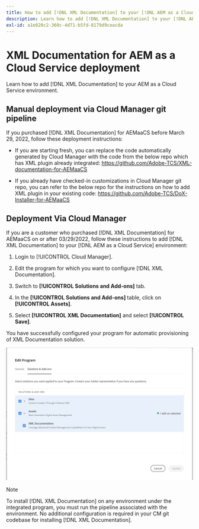 ```yaml
---
title: How to add [!DNL XML Documentation] to your [!DNL AEM as a Cloud Service] environment
description: Learn how to add [!DNL XML Documentation] to your [!DNL AEM as a Cloud Service] environment
exl-id: a1e020c2-360c-4d71-b5fd-8179d9ceacda
---
```

# XML Documentation for AEM as a Cloud Service deployment

Learn how to add [!DNL XML Documentation] to your AEM as a Cloud Service environment.

## Manual deployment via Cloud Manager git pipeline

If you purchased [!DNL XML Documentation] for AEMaaCS before March 29, 2022, follow these deployment instructions: 

* If you are starting fresh, you can replace the code automatically generated by Cloud Manager with the code from the below repo which has XML plugin already integrated: https://github.com/Adobe-TCS/XML-documentation-for-AEMaaCS

* If you already have checked-in customizations in Cloud Manager git repo, you can refer to the below repo for the instructions on how to add XML plugin in your existing code: https://github.com/Adobe-TCS/DoX-Installer-for-AEMaaCS

## Deployment Via Cloud Manager

If you are a customer who purchased [!DNL XML Documentation] for AEMaaCS on or after 03/29/2022, follow these instructions to add [!DNL XML Documentation] to your [!DNL AEM as a Cloud Service] environment:

1. Login to [!UICONTROL Cloud Manager].

1. Edit the program for which you want to configure [!DNL XML Documentation].

1. Switch to **[!UICONTROL Solutions and Add-ons]** tab.

1. In the **[!UICONTROL Solutions and Add-ons]** table, click on **[!UICONTROL Assets]**.

1. Select **[!UICONTROL XML Documentation]** and select **[!UICONTROL Save]**.

You have successfully configured your program for automatic provisioning of XML Documentation solution.

![Configuring XML Documentation solution](assets/addon-configuration.png)

>[!NOTE]
>
>To install [!DNL XML Documentation] on any environment under the integrated program, you must run the pipeline associated with the environment. No additional configuration is required in your CM git codebase for installing [!DNL XML Documentation].
